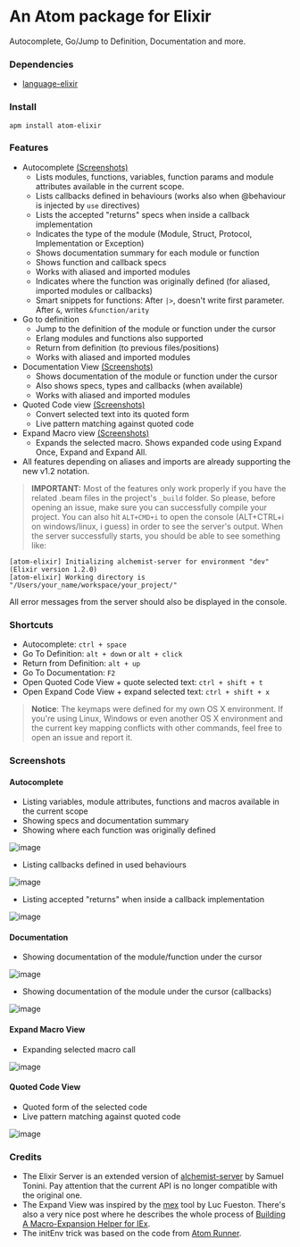 # An Atom package for Elixir

Autocomplete, Go/Jump to Definition, Documentation and more.

### Dependencies
- [language-elixir](https://atom.io/packages/language-elixir)

### Install

```
apm install atom-elixir
```

### Features

- Autocomplete [(Screenshots)](#screenshots-autocomplete)
  - Lists modules, functions, variables, function params and module attributes available in the current scope.
  - Lists callbacks defined in behaviours (works also when @behaviour is injected by `use` directives)
  - Lists the accepted "returns" specs when inside a callback implementation
  - Indicates the type of the module (Module, Struct, Protocol, Implementation or Exception)
  - Shows documentation summary for each module or function
  - Shows function and callback specs
  - Works with aliased and imported modules
  - Indicates where the function was originally defined (for aliased, imported modules or callbacks)
  - Smart snippets for functions: After `|>`, doesn't write first parameter. After `&`, writes `&function/arity`
- Go to definition
  - Jump to the definition of the module or function under the cursor
  - Erlang modules and functions also supported
  - Return from definition (to previous files/positions)
  - Works with aliased and imported modules
- Documentation View [(Screenshots)](#screenshots-documentation)
  - Shows documentation of the module or function under the cursor
  - Also shows specs, types and callbacks (when available)
  - Works with aliased and imported modules
- Quoted Code view [(Screenshots)](#screenshots-quoted)
  - Convert selected text into its quoted form
  - Live pattern matching against quoted code
- Expand Macro view [(Screenshots)](#screenshots-expand)
  - Expands the selected macro. Shows expanded code using Expand Once, Expand and Expand All.
- All features depending on aliases and imports are already supporting the new v1.2 notation.

> **IMPORTANT:** Most of the features only work properly if you have the related .beam files in the project's `_build` folder. So please, before opening an issue, make sure you can successfully compile your project. You can also hit `ALT+CMD+i` to open the console (ALT+CTRL+i on windows/linux, i guess) in order to see the server's output. When the server successfully starts, you should be able to see something like:
```
[atom-elixir] Initializing alchemist-server for environment "dev" (Elixir version 1.2.0)
[atom-elixir] Working directory is "/Users/your_name/workspace/your_project/"
```
All error messages from the server should also be displayed in the console.

### Shortcuts

- Autocomplete: `ctrl + space`
- Go To Definition: `alt + down` or `alt + click`
- Return from Definition: `alt + up`
- Go To Documentation: `F2`
- Open Quoted Code View + quote selected text: `ctrl + shift + t`
- Open Expand Code View + expand selected text: `ctrl + shift + x`

> **Notice**: The keymaps were defined for my own OS X environment. If you're using Linux, Windows or even another OS X environment and the current key mapping conflicts with other commands, feel free to open an issue and report it.

### Screenshots

#### <a name="screenshots-autocomplete"></a> Autocomplete

- Listing variables, module attributes, functions and macros available in the current scope
- Showing specs and documentation summary
- Showing where each function was originally defined

![image](https://raw.githubusercontent.com/msaraiva/atom-elixir/assets/screenshots/autocomplete1.png)

- Listing callbacks defined in used behaviours

![image](https://raw.githubusercontent.com/msaraiva/atom-elixir/assets/screenshots/autocomplete4.png)

- Listing accepted "returns" when inside a callback implementation

![image](https://raw.githubusercontent.com/msaraiva/atom-elixir/assets/screenshots/autocomplete5.png)

#### <a name="screenshots-documentation"></a> Documentation
- Showing documentation of the module/function under the cursor

![image](https://raw.githubusercontent.com/msaraiva/atom-elixir/assets/screenshots/docs_docs.png)

- Showing documentation of the module under the cursor (callbacks)

![image](https://raw.githubusercontent.com/msaraiva/atom-elixir/assets/screenshots/docs_callbacks.png)

#### <a name="screenshots-expand"></a> Expand Macro View

- Expanding selected macro call

![image](https://raw.githubusercontent.com/msaraiva/atom-elixir/assets/screenshots/expand.png)

#### <a name="screenshots-quoted"></a> Quoted Code View

- Quoted form of the selected code
- Live pattern matching against quoted code

![image](https://raw.githubusercontent.com/msaraiva/atom-elixir/assets/screenshots/quoted.png)

### Credits

- The Elixir Server is an extended version of [alchemist-server](https://github.com/tonini/alchemist-server) by Samuel Tonini. Pay attention that the current API is no longer compatible with the original one.
- The Expand View was inspired by the [mex](https://github.com/mrluc/mex) tool by Luc Fueston. There's also a very nice post where he describes the whole process of [Building A Macro-Expansion Helper for IEx](http://blog.maketogether.com/building-a-macro-expansion-helper/).
- The initEnv trick was based on the code from [Atom Runner](https://github.com/lsegal/atom-runner/blob/master/lib/atom-runner.coffee).
